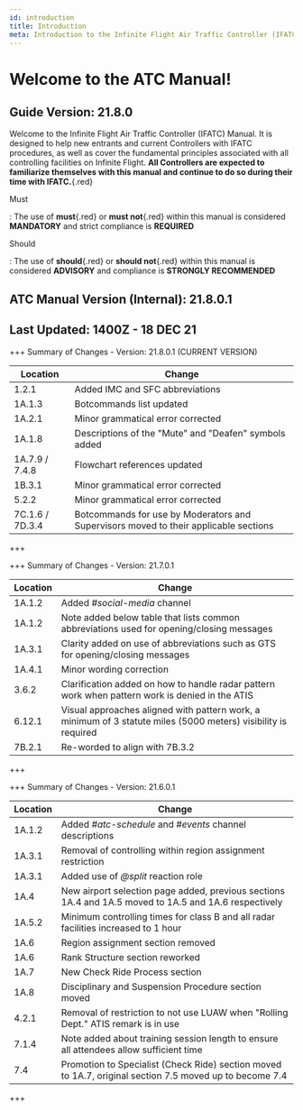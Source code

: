 ```yaml
---
id: introduction
title: Introduction
meta: Introduction to the Infinite Flight Air Traffic Controller (IFATC) Manual.
---
```


# Welcome to the ATC Manual!



## Guide Version: 21.8.0



Welcome to the Infinite Flight Air Traffic Controller (IFATC) Manual. It is designed to help new entrants and current Controllers with IFATC procedures, as well as cover the fundamental principles associated with all controlling facilities on Infinite Flight. **All Controllers are expected to familiarize themselves with this manual and continue to do so during their time with IFATC.**{.red}



Must

: The use of **must**{.red} or **must not**{.red} within this manual is considered **MANDATORY** and strict compliance is **REQUIRED**

Should

: The use of **should**{.red} or **should not**{.red} within this manual is considered **ADVISORY** and compliance is **STRONGLY RECOMMENDED**



## ATC Manual Version (Internal): 21.8.0.1

## Last Updated: 1400Z - 18 DEC 21

+++ Summary of Changes - Version: 21.8.0.1 (CURRENT VERSION)

| Location        | Change                                                       |
| --------------- | ------------------------------------------------------------ |
| 1.2.1           | Added IMC and SFC abbreviations                              |
| 1A.1.3          | Botcommands list updated                                     |
| 1A.2.1          | Minor grammatical error corrected                            |
| 1A.1.8          | Descriptions of the "Mute" and "Deafen" symbols added        |
| 1A.7.9 / 7.4.8  | Flowchart references updated                                 |
| 1B.3.1          | Minor grammatical error corrected                            |
| 5.2.2           | Minor grammatical error corrected                            |
| 7C.1.6 / 7D.3.4 | Botcommands for use by Moderators and Supervisors moved to their applicable sections |

+++



+++ Summary of Changes - Version: 21.7.0.1

| Location | Change                                                       |
| -------- | ------------------------------------------------------------ |
| 1A.1.2   | Added *#social-media* channel                                |
| 1A.1.2   | Note added below table that lists common abbreviations used for opening/closing messages |
| 1A.3.1   | Clarity added on use of abbreviations such as GTS for opening/closing messages |
| 1A.4.1   | Minor wording correction                                     |
| 3.6.2    | Clarification added on how to handle radar pattern work when pattern work is denied in the ATIS |
| 6.12.1   | Visual approaches aligned with pattern work, a minimum of 3 statute miles (5000 meters) visibility is required |
| 7B.2.1   | Re-worded to align with 7B.3.2                               |

+++



+++ Summary of Changes - Version: 21.6.0.1

| Location | Change                                                       |
| -------- | ------------------------------------------------------------ |
| 1A.1.2   | Added *#atc-schedule* and *#events* channel descriptions     |
| 1A.3.1   | Removal of controlling within region assignment restriction  |
| 1A.3.1   | Added use of *@split* reaction role                          |
| 1A.4     | New airport selection page added, previous sections 1A.4 and 1A.5 moved to 1A.5 and 1A.6 respectively |
| 1A.5.2   | Minimum controlling times for class B and all radar facilities increased to 1 hour |
| 1A.6     | Region assignment section removed                            |
| 1A.6     | Rank Structure section reworked                              |
| 1A.7     | New Check Ride Process section                               |
| 1A.8     | Disciplinary and Suspension Procedure section moved          |
| 4.2.1    | Removal of restriction to not use LUAW when "Rolling Dept." ATIS remark is in use |
| 7.1.4    | Note added about training session length to ensure all attendees allow sufficient time |
| 7.4      | Promotion to Specialist (Check Ride) section moved to 1A.7, original section 7.5 moved up to become 7.4 |

+++


